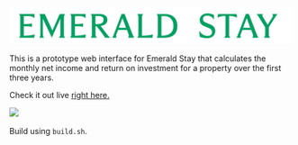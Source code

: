 
<img src="net-return-simulator/public/logo.svg" width="500">

<br />

This is a prototype web interface for Emerald Stay that calculates the monthly net income and return on investment for a property over the first three years.

Check it out live <a href="https://brianko14.github.io/emerald_stay_test/">right here.</a>

<img src="https://i.imgur.com/C6knt4P.png" href="https://brianko14.github.io/emerald_stay_test/" height="300">

<br />

Build using `build.sh`.
